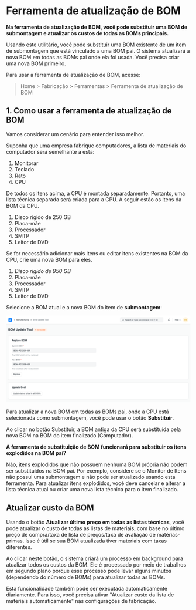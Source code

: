 # Ferramenta de atualização de BOM



**Na ferramenta de atualização de BOM, você pode substituir uma BOM de submontagem e atualizar os custos de todas as BOMs principais.**


Usando este utilitário, você pode substituir uma BOM existente de um item de submontagem que está vinculado a uma BOM pai. O sistema atualizará a nova BOM em todas as BOMs pai onde ela foi usada. Você precisa criar uma nova BOM primeiro.


Para usar a ferramenta de atualização de BOM, acesse:


> Home > Fabricação > Ferramentas > Ferramenta de atualização de BOM


## 1. Como usar a ferramenta de atualização de BOM


Vamos considerar um cenário para entender isso melhor.


Suponha que uma empresa fabrique computadores, a lista de materiais do computador será semelhante a esta:


1. Monitorar
2. Teclado
3. Rato
4. CPU


De todos os itens acima, a CPU é montada separadamente. Portanto, uma lista técnica separada será criada para a CPU. A seguir estão os itens da BOM da CPU.


1. Disco rígido de 250 GB
2. Placa-mãe
3. Processador
4. SMTP
5. Leitor de DVD


Se for necessário adicionar mais itens ou editar itens existentes na BOM da CPU, crie uma nova BOM para eles.


1. *Disco rígido de 950 GB*
2. Placa-mãe
3. Processador
4. SMTP
5. Leitor de DVD


Selecione a BOM atual e a nova BOM do item de **submontagem**:


![Ferramenta de atualização de BOM](/files/bom-update-tool.png)


Para atualizar a nova BOM em todas as BOMs pai, onde a CPU está selecionada como submontagem, você pode usar o botão **Substituir**.


Ao clicar no botão Substituir, a BOM antiga da CPU será substituída pela nova BOM na BOM do item finalizado (Computador).


**A ferramenta de substituição de BOM funcionará para substituir os itens explodidos na BOM pai?**


Não, itens explodidos que não possuem nenhuma BOM própria não podem ser substituídos na BOM pai. Por exemplo, considere se o Monitor de Itens não possui uma submontagem e não pode ser atualizado usando esta ferramenta. Para atualizar itens explodidos, você deve cancelar e alterar a lista técnica atual ou criar uma nova lista técnica para o item finalizado.


## Atualizar custo da BOM


Usando o botão **Atualizar último preço em todas as listas técnicas**, você pode atualizar o custo de todas as listas de materiais, com base no último preço de compra/taxa de lista de preços/taxa de avaliação de matérias-primas. Isso é útil se sua BOM atualizada tiver materiais com taxas diferentes.


Ao clicar neste botão, o sistema criará um processo em background para atualizar todos os custos da BOM. Ele é processado por meio de trabalhos em segundo plano porque esse processo pode levar alguns minutos (dependendo do número de BOMs) para atualizar todas as BOMs.


Esta funcionalidade também pode ser executada automaticamente diariamente. Para isso, você precisa ativar "Atualizar custo da lista de materiais automaticamente" nas configurações de fabricação.



